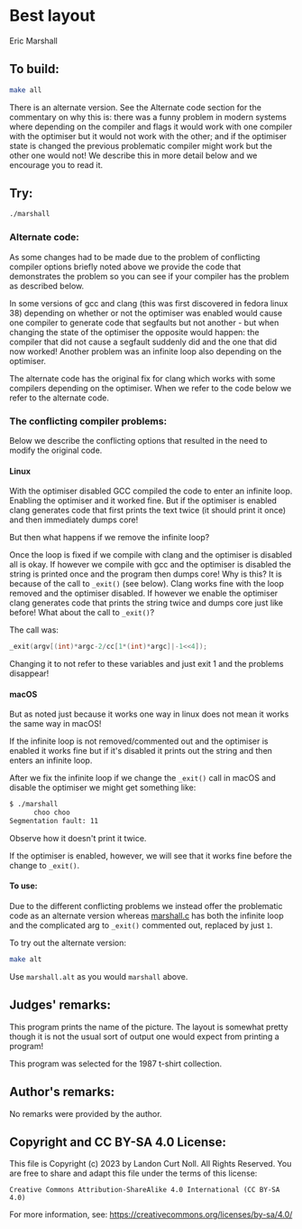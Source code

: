 # Best layout

Eric Marshall   

## To build:

```sh
make all
```

There is an alternate version. See the Alternate code section for the commentary
on why this is: there was a funny problem in modern systems where depending on
the compiler and flags it would work with one compiler with the optimiser but it
would not work with the other; and if the optimiser state is changed the
previous problematic compiler might work but the other one would not! We
describe this in more detail below and we encourage you to read it.


## Try:

```sh
./marshall
```

### Alternate code:

As some changes had to be made due to the problem of conflicting compiler
options briefly noted above we provide the code that demonstrates the problem so
you can see if your compiler has the problem as described below.

In some versions of gcc and clang (this was first discovered in fedora linux 38)
depending on whether or not the optimiser was enabled would cause one compiler
to generate code that segfaults but not another - but when changing the state
of the optimiser the opposite would happen: the compiler that did not cause a
segfault suddenly did and the one that did now worked! Another problem was an
infinite loop also depending on the optimiser.

The alternate code has the original fix for clang which works with some
compilers depending on the optimiser. When we refer to the code below we refer
to the alternate code.

### The conflicting compiler problems:

Below we describe the conflicting options that resulted in the need to modify
the original code.

#### Linux

With the optimiser disabled GCC compiled the code to enter an infinite loop.
Enabling the optimiser and it worked fine. But if the optimiser is enabled clang
generates code that first prints the text twice (it should print it once) and
then immediately dumps core!

But then what happens if we remove the infinite loop?

Once the loop is fixed if we compile with clang and the optimiser is disabled
all is okay. If however we compile with gcc and the optimiser is disabled the
string is printed once and the program then dumps core! Why is this? It is
because of the call to `_exit()` (see below). Clang works fine with the loop
removed and the optimiser disabled. If however we enable the optimiser clang
generates code that prints the string twice and dumps core just like before!
What about the call to `_exit()`?

The call was:


```c
_exit(argv[(int)*argc-2/cc[1*(int)*argc]|-1<<4]);
```

Changing it to not refer to these variables and just exit 1 and the problems
disappear!

#### macOS

But as noted just because it works one way in linux does not mean it works the
same way in macOS!

If the infinite loop is not removed/commented out and the optimiser is enabled
it works fine but if it's disabled it prints out the string and then enters an
infinite loop.

After we fix the infinite loop if we change the `_exit()` call in macOS and
disable the optimiser we might get something like:

```sh
$ ./marshall
      choo choo
Segmentation fault: 11
```

Observe how it doesn't print it twice.

If the optimiser is enabled, however, we will see that it works fine before the
change to `_exit()`.


#### To use:

Due to the different conflicting problems we instead offer the problematic code
as an alternate version whereas [marshall.c](marshall.c) has both the infinite
loop and the complicated arg to `_exit()` commented out, replaced by just `1`.

To try out the alternate version:

```sh
make alt
```

Use `marshall.alt` as you would `marshall` above.


## Judges' remarks:

This program prints the name of the picture.  The layout is somewhat
pretty though it is not the usual sort of output one would expect
from printing a program!

This program was selected for the 1987 t-shirt collection.



## Author's remarks:

No remarks were provided by the author.

## Copyright and CC BY-SA 4.0 License:

This file is Copyright (c) 2023 by Landon Curt Noll.  All Rights Reserved.
You are free to share and adapt this file under the terms of this license:

    Creative Commons Attribution-ShareAlike 4.0 International (CC BY-SA 4.0)

For more information, see: https://creativecommons.org/licenses/by-sa/4.0/
